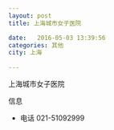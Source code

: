 ```yaml
--- 
layout: post 
title: 上海城市女子医院

date:   2016-05-03 13:39:56 
categories: 其他  
city: 上海
  
--- 
```

   
上海城市女子医院

信息
 - 电话 021-51092999


